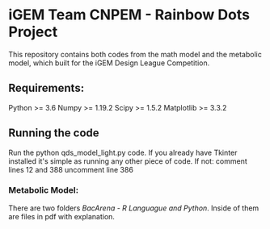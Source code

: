 # iGEM Team CNPEM - Rainbow Dots Project

This repository contains both codes from the math model and the metabolic model, which built for the iGEM Design League Competition.

## Requirements:
  Python >= 3.6
  Numpy >= 1.19.2
  Scipy >= 1.5.2
  Matplotlib >= 3.3.2

## Running the code
Run the python qds_model_light.py code.
If you already have Tkinter installed it's simple as running any other piece of code.
If not:
  comment lines 12 and 388
  uncomment line 386

### Metabolic Model:
There are two folders *BacArena -  R Languague and Python*.
Inside of them are files in pdf with explanation.
